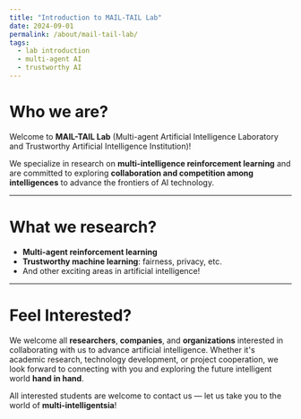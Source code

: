 ```yaml
---
title: "Introduction to MAIL-TAIL Lab"
date: 2024-09-01
permalink: /about/mail-tail-lab/
tags:
  - lab introduction
  - multi-agent AI
  - trustworthy AI
---
```


# Who we are?

Welcome to **MAIL-TAIL Lab** (Multi-agent Artificial Intelligence Laboratory and Trustworthy Artificial Intelligence Institution)! 

We specialize in research on **multi-intelligence reinforcement learning** and are committed to exploring **collaboration and competition among intelligences** to advance the frontiers of AI technology.

---

# What we research?

- **Multi-agent reinforcement learning**
- **Trustworthy machine learning**: fairness, privacy, etc.
- And other exciting areas in artificial intelligence!

---

# Feel Interested?

We welcome all **researchers**, **companies**, and **organizations** interested in collaborating with us to advance artificial intelligence. Whether it's academic research, technology development, or project cooperation, we look forward to connecting with you and exploring the future intelligent world **hand in hand**.

All interested students are welcome to contact us — let us take you to the world of **multi-intelligentsia**!